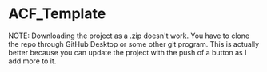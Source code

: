 # ACF_Template

NOTE: Downloading the project as a .zip doesn't work. You have to clone the repo through GitHub Desktop or some other git program. This is actually better because you can update the project with the push of a button as I add more to it.
